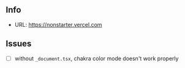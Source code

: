 ## Info

- URL: https://nonstarter.vercel.com

## Issues

- [ ] without `_document.tsx`, chakra color mode doesn't work properly
